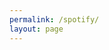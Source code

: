 ```yaml
---
permalink: /spotify/
layout: page
---
```

<div class="emoji-app-container">
    <h1 id="emoji-name-display" class="emoji-app-name"></h1>
    <h1 id="emoji-display"></h1> <p id="emoji-name-display" class="emoji-app-name"></p> <p id="message-area" class="emoji-app-message"></p>
<script src="{{ '/assets/js/emoji.js' | relative_url }}" defer></script>
